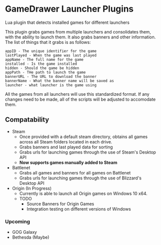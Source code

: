 GameDrawer Launcher Plugins
===
Lua plugin that detects installed games for different launchers

This plugin grabs games from multiple launchers and consolidates them, with the ability to launch them. It also grabs banners and other information. The list of things that it grabs is as follows:

    appID - The unique identifier for the game
    lastPlayed - When the game was last played
    appName - The full name for the game
    installed - Is the game installed
    hidden - Should the game be hidden
    appPath - THe path to launch the game
    bannerURL - The URL to download the banner
    bannerName - What the banner name will be saved as
    launcher - what launcher is the game using
    
All the games from all launchers will use this standardized format. If any changes need to be made, all of the scripts will be adjusted to accomodate them.

## Compatability
- Steam
	- Once provided with a default steam directory, obtains all games across all Steam folders located in each drive.
	- Grabs banners and last played data for sorting
	- Grabs urls for launching games through the use of Steam's Desktop API
	- __Now supports games manually added to Steam__
- Battlenet
	- Grabs all games and banners for all games on Battlenet
	- Grabs urls for launching games through the use of Blizzard's Desktop API
- Origin (In Progress)
	- Currently is able to launch all Origin games on Windows 10 x64.
	- TODO
		- Source Banners for Origin Games
		- Integration testing on different versions of Windows

### Upcoming
- GOG Galaxy
- Bethesda (Maybe)
